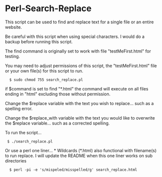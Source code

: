 # Perl-Search-Replace

This script can be used to find and replace text for a single file or an entire website.

Be careful with this script when using special characters. I would do a backup before running this script.

The find command is originally set to work with file "testMeFirst.html" for testing.

You may need to adjust permissions of this script, the "testMeFirst.html" file or your own file(s) for this script to run.

      $ sudo chmod 755 search_replace.pl

if $command is set to find "*.html" the command will execute on all files ending in "html"  excluding those without permission.

Change the $replace variable with the text you wish to replace... such as a spelling error.

Change the $replace_with variable with the text you would like to overwrite the $replace variable... such as a corrected spelling.

To run the script...
            
     $ ./search_replace.pl

Or use a perl one liner... * Wildcards (*.html) also functional with filename(s) to run replace. I will update the README when this one liner works on sub directories 

      $ perl -pi -e 's/mispeled/misspelled/g' search_replace.html
